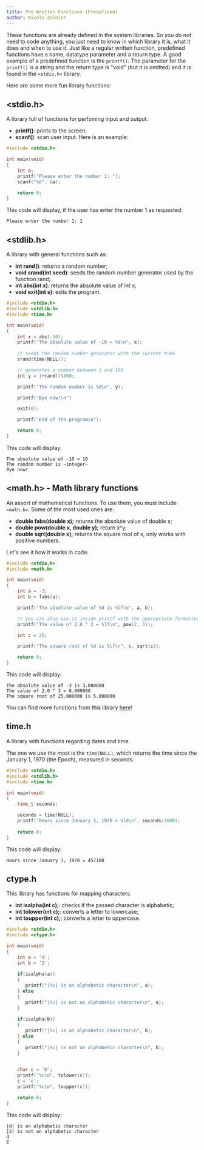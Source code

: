 ```yaml
---
title: Pre Written Functions (Predefined)
author: Nicole Zolnier
---
```


These functions are already defined in the system libraries. So you do not need to code anything, you just need to know in which library it is, what it does and when to use it.
Just like a regular written function, predefined functions have a name, datatype parameter and a return type.
A good example of a predefined function is the `printf()`. The parameter for the `printf()` is a string and the return type is "void" (but it is omitted) and it is found in the `<stdio.h>` library.

Here are some more fun library functions:

## <stdio.h>
A library full of functions for perfoming input and output.

- **printf()**: prints to the screen;
- **scanf()**: scan user input.
Here is an example:
``` c
#include <stdio.h>

int main(void)
{
    int a;
    printf("Please enter the number 1: ");
    scanf("%d", &a);

    return 0;
}
```
This code will display, if the user has enter the number 1 as requested:
```
Please enter the number 1: 1
```

## <stdlib.h>
A library with general functions such as:

- **int rand()**: returns a random number;
- **void srand(int seed)**: seeds the random number generator used by the function rand;
- **int abs(int x)**: returns the absolute value of int x;
- **void exit(int s)**: exits the program.

``` c
#include <stdio.h>
#include <stdlib.h>
#include <time.h>

int main(void)
{
    int x = abs(-10);
    printf("The absolute value of -10 = %d\n", x);
    
    // seeds the random number generator with the current time
    srand(time(NULL));

    // generates a number between 1 and 100
    int y = 1+rand()%100;

    printf("The random number is %d\n", y);

    printf("Bye now!\n")

    exit(0);

    printf("End of the program\n");

    return 0;
}
```

This code will display:
```
The absolute value of -10 = 10
The random number is ~integer~
Bye now!
```

## <math.h> - Math library functions
An assort of mathematical functions. To use them, you must include `<math.h>`. Some of the most used ones are:

- **double fabs(double x);** returns the absolute value of double x;
- **double pow(double x, double y);** return x^y;
- **double sqrt(double x);** returns the square root of x, only works with positive numbers.

Let's see it how it works in code:

``` c
#include <stdio.h>
#include <math.h>

int main(void)
{
    int a = -3;
    int b = fabs(a);

    printf("The absolute value of %d is %lf\n", a, b);

    // you can also use it inside printf with the appropriate formatter
    printf("The value of 2.0 ^ 3 = %lf\n", pow(2, 3));

    int c = 25;

    printf("The square root of %d is %lf\n", c, sqrt(c));

    return 0;
}
```
This code will display:
```
The absolute value of -3 is 3.000000
The value of 2.0 ^ 3 = 8.000000
The square root of 25.000000 is 5.000000
```

You can find more functions from this library [here](https://www.tutorialspoint.com/c_standard_library/math_h.htm)!

## time.h
A library with functions regarding dates and time.

The one we use the most is the `time(NULL)`, which returns the time since the January 1, 1970 (the Epoch), measured in seconds.

``` c
#include <stdio.h>
#include <stdlib.h>
#include <time.h>

int main(void)
{
    time_t seconds;

    seconds = time(NULL);
    printf("Hours since January 1, 1970 = %ld\n", seconds/3600);
  
    return 0;
}
```
This code will display:
```
Hours since January 1, 1970 = 457100
```

## ctype.h
This library has functions for mapping characters.

- **int isalpha(int c);**: checks if the passed character is alphabetic;
- **int tolower(int c);**: converts a letter to lowercase;
- **int toupper(int c);**: converts a letter to uppercase.

``` c
#include <stdio.h>
#include <ctype.h>

int main(void)
{
    int a = 'd';
    int b = '2';
    
    if(isalpha(a)) 
    {
       printf("|%c| is an alphabetic character\n", a);
    } else 
    {
       printf("|%c| is not an alphabetic character\n", a);
    }
   
    if(isalpha(b))
    {
       printf("|%c| is an alphabetic character\n", b);
    } else
    {
       printf("|%c| is not an alphabetic character\n", b);
    }

    
    char c = 'D';
    printf("%c\n", tolower(c));
    c = 'e';
    printf("%c\n", toupper(c));

    return 0;
}
```
This code will display:
```
|d| is an alphabetic character
|2| is not an alphabetic character
d
E
```
